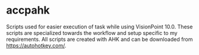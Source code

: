 # accpahk
Scripts used for easier execution of task while using VisionPoint 10.0. These scripts are specialized towards the workflow and setup specific to my requirements. All scripts are created with AHK and can be downloaded from https://autohotkey.com/.

